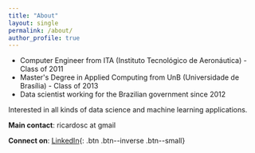 ```yaml
---
title: "About"
layout: single
permalink: /about/
author_profile: true
---
```


- Computer Engineer from ITA (Instituto Tecnológico de Aeronáutica) - Class of 2011
- Master's Degree in Applied Computing from UnB (Universidade de Brasília) - Class of 2013
- Data scientist working for the Brazilian government since 2012


Interested in all kinds of data science and machine learning applications.

**Main contact**: ricardosc at gmail

**Connect on**: [LinkedIn](https://www.linkedin.com/in/ricardoscr){: .btn .btn--inverse .btn--small}
